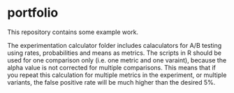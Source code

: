 # portfolio

This repository contains some example work.

The experimentation calculator folder includes calaculators for A/B testing using rates, probabilities and means as metrics. The scripts in R should be used for one comparison only (i.e. one metric and one varaint), because the alpha value is not corrected for multiple comparisons. This means that if you repeat this calculation for multiple metrics in the experiment, or multiple variants, the false positive rate will be much higher than the desired 5%.
